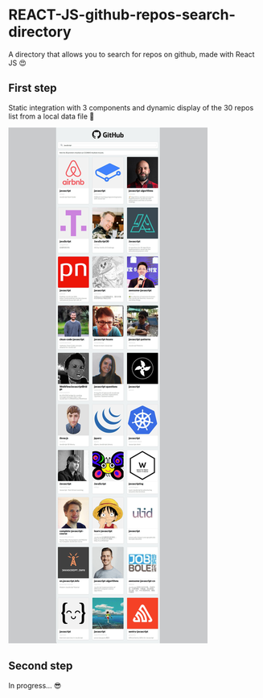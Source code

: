 # REACT-JS-github-repos-search-directory

A directory that allows you to search for repos on github, made with React JS :heart_eyes:

## First step

Static integration with 3 components and dynamic display of the 30 repos list from a local data file :tada:

![Alt](screenshot.jpg "Static integration")

## Second step

In progress... :sunglasses: